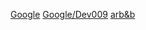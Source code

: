 [Google](https://www.google.com/)
[Google/Dev009](https://www.google.com/dev009)
[arb&b](https://es.airbnb.com/)